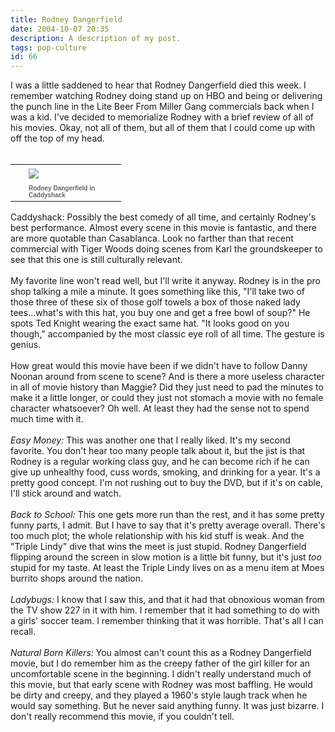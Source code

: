 ```yaml
---
title: Rodney Dangerfield
date: 2004-10-07 20:35
description: A description of my post.
tags: pop-culture
id: 66
---
```

I was a little saddened to hear that Rodney Dangerfield died this week.  I remember watching Rodney doing stand up on HBO and being or delivering the punch line in the Lite Beer From Miller Gang commercials back when I was a kid.  I've decided to memorialize Rodney with a brief review of all of his movies.  Okay, not all of them, but all of them that I could come up with off the top of my head.
<span class="spanEndPreview">&nbsp;</span><br /><br /><table cellpadding=0 cellspacing=0 border=0 align=right><tr><td width=5 rowspan=2><spacer type=block width=5 height=1></spacer></td><td width=140><img src="/img/rodney1.jpg" aborder=0 vspace=4/></td></tr><tr><td width=140><font face="verdana, arial, geneva" size=1 color=#666666><b>Rodney Dangerfield in Caddyshack</b></font></td></tr></table><br />
<br />
Caddyshack:  Possibly the best comedy of all time, and certainly Rodney's best performance.  Almost every scene in this movie is fantastic, and there are more quotable than Casablanca.  Look no farther than that recent commercial with Tiger Woods doing scenes from Karl the groundskeeper to see that this one is still culturally relevant.<br />
<br />
My favorite line won't read well, but I'll write it anyway.  Rodney is in the pro shop talking a mile a minute.  It goes something like this, "I'll take two of those three of these six of those golf towels a box of those naked lady tees...what's with this hat, you buy one and get a free bowl of soup?"  He spots Ted Knight wearing the exact same hat.  "It looks good on you though," accompanied by the most classic eye roll of all time.  The gesture is genius.<br />
<br />
How great would this movie have been if we didn't have to follow Danny Noonan around from scene to scene?  And is there a more useless character in all of movie history than Maggie?  Did they just need  to pad the minutes to make it a little longer, or could they just not stomach a movie with no female character whatsoever?  Oh well.  At least they had the sense not to spend much time with it.<br />
<br />
<i>Easy Money:</i>  This was another one that I really liked.  It's my second favorite.  You don't hear too many people talk about it, but the jist is that Rodney is a regular working class guy, and he can become rich if he can give up unhealthy food, cuss words, smoking, and drinking for a year.  It's a pretty good concept.  I'm not rushing out to buy the DVD, but if it's on cable, I'll stick around and watch.<br />
<br />
<i>Back to School:</i>  This one gets more run than the rest, and it has some pretty funny parts, I admit.  But I have to say that it's pretty average overall.  There's too much plot; the whole relationship with his kid stuff is weak.  And the "Triple Lindy" dive that wins the meet is just stupid.  Rodney Dangerfield flipping around the screen in slow motion is a little bit funny, but it's just <i>too</i> stupid for my taste.  At least the Triple Lindy lives on as a menu item at Moes burrito shops around the nation.<br />
<br />
<i>Ladybugs:</i>  I know that I saw this, and that it had that obnoxious woman from the TV show 227 in it with him.  I remember that it had something to do with a girls' soccer team.  I remember thinking that it was horrible.  That's all I can recall.<br />
<br />
<i>Natural Born Killers:</i>  You almost can't count this as a Rodney Dangerfield movie, but I do remember him as the creepy father of the girl killer for an uncomfortable scene in the beginning.  I didn't really understand much of this movie, but that early scene with Rodney was most baffling.  He would be dirty and creepy, and they played a 1960's style laugh track when he would say something.  But he never said anything funny.  It was just bizarre.  I don't really recommend this movie, if you couldn't tell.
